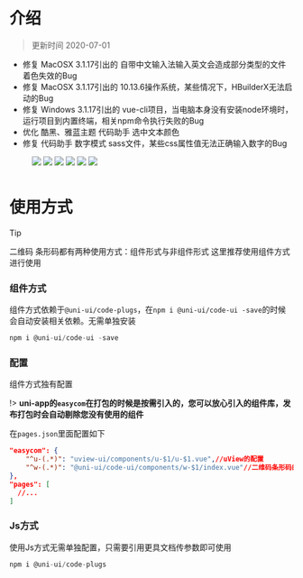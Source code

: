 # 介绍

> 更新时间 2020-07-01

* 修复 MacOSX 3.1.17引出的 自带中文输入法输入英文会造成部分类型的文件着色失效的Bug
* 修复 MacOSX 3.1.17引出的 10.13.6操作系统，某些情况下，HBuilderX无法启动的Bug
* 修复 Windows 3.1.17引出的 vue-cli项目，当电脑本身没有安装node环境时，运行项目到内置终端，相关npm命令执行失败的Bug
* 优化 酷黑、雅蓝主题 代码助手 选中文本颜色
* 修复 代码助手 数字模式 sass文件，某些css属性值无法正确输入数字的Bug
  
<figure>
<img src="https://p6-juejin.byteimg.com/tos-cn-i-k3u1fbpfcp/07d4381cff624fc79ab28cdd1bf3cc6a~tplv-k3u1fbpfcp-watermark.image" style="margin-bottom: 10px;" />
<img src="https://p1-juejin.byteimg.com/tos-cn-i-k3u1fbpfcp/71d7c20e8c91495c81d245ccfc83d7e7~tplv-k3u1fbpfcp-watermark.image" style="margin-bottom: 10px;" />
<img src="https://p3-juejin.byteimg.com/tos-cn-i-k3u1fbpfcp/bfe9eb88cea44007b2627bb640343dcc~tplv-k3u1fbpfcp-watermark.image" style="margin-bottom: 10px;" />
<img src="https://p1-juejin.byteimg.com/tos-cn-i-k3u1fbpfcp/b625254802404a9b84bd699e67b03db4~tplv-k3u1fbpfcp-watermark.image" style="margin-bottom: 10px;" />
<img src="https://p9-juejin.byteimg.com/tos-cn-i-k3u1fbpfcp/f84328d92b104edbad4c34a8665b4c72~tplv-k3u1fbpfcp-watermark.image" style="margin-bottom: 10px;" />
<img src="https://p6-juejin.byteimg.com/tos-cn-i-k3u1fbpfcp/c1548ccd6c944bbe90ef288817077b8c~tplv-k3u1fbpfcp-watermark.image" style="margin-bottom: 10px;" />
</figure>

# 使用方式

> [!TIP]
> 二维码 条形码都有两种使用方式：组件形式与非组件形式 这里推荐使用组件方式进行使用

### 组件方式

组件方式依赖于`@uni-ui/code-plugs`，在`npm i @uni-ui/code-ui -save`的时候会自动安装相关依赖。无需单独安装

```js
npm i @uni-ui/code-ui -save
```
### 配置

组件方式独有配置

!> **uni-app的`easycom`在打包的时候是按需引入的，您可以放心引入的组件库，发布打包时会自动剔除您没有使用的组件**

在`pages.json`里面配置如下
```json
"easycom": {
	"^u-(.*)": "uview-ui/components/u-$1/u-$1.vue",//uView的配置
	"^w-(.*)": "@uni-ui/code-ui/components/w-$1/index.vue"//二维码条形码的配置
},
"pages": [
  //...
]
```

### Js方式

使用Js方式无需单独配置，只需要引用更具文档传参数即可使用

```js
npm i @uni-ui/code-plugs
```